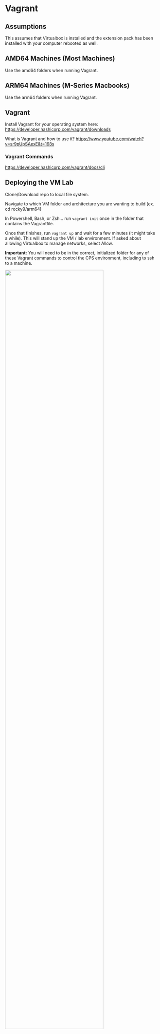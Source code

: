 # Vagrant

## Assumptions

This assumes that Virtualbox is installed and the extension pack has been installed with your computer rebooted as well.

## AMD64 Machines (Most Machines)

Use the amd64 folders when running Vagrant.

## ARM64 Machines (M-Series Macbooks)

Use the arm64 folders when running Vagrant.

## Vagrant

Install Vagrant for your operating system here: https://developer.hashicorp.com/vagrant/downloads

What is Vagrant and how to use it? https://www.youtube.com/watch?v=sr9pUpSAexE&t=168s

### Vagrant Commands

https://developer.hashicorp.com/vagrant/docs/cli

## Deploying the VM Lab

Clone/Download repo to local file system.

Navigate to which VM folder and architecture you are wanting to build (ex. cd rocky9/arm64)

In Powershell, Bash, or Zsh... run ```vagrant init``` once in the folder that contains the Vagrantfile.

Once that finishes, run ```vagrant up``` and wait for a few minutes (it might take a while). This will stand up the VM / lab environment. If asked about allowing Virtualbox to manage networks, select Allow.

**Important:** You will need to be in the correct, initialized folder for any of these Vagrant commands to control the CPS environment, including to ssh to a machine.

<img src="./assets/cps_rec.gif" width="80%" height="80%"/>

## Using the environment

Once built, you can access the environment from Virtualbox, or by typing ```vagrant ssh```. If you have a multi-machine environment, this will be followed by the machine name.


<img src="./assets/cps_access.gif" width="80%" height="80%"/>


## Stopping and Destroying

To simple stop the environment at once, run ```vagrant halt```. The environment can be started again by running ```vagrant up```.

To completely destroy the environment, run ```vagrant destroy```.

All of the vagrant commands must be ran from the folder with your Vagrantfile in it.

<img src="./assets/cps_destroy.gif" width="80%" height="80%"/>

## Known Issues/Bugs

I will be updating this section as I find/hear about bugs students have.


#### Mostly Windows Issue

If you run ```vagrant destroy``` and then ```vagrant up``` and get an error along the lines of "Cannot rename folder_XX to folder_YY" then find where Virtualbox stores your VM folders (should be under user home folder) and delete the folders for the VMs that you are trying to build if they were built before. 

After doing so, you can rerun ```vagrant up```.
